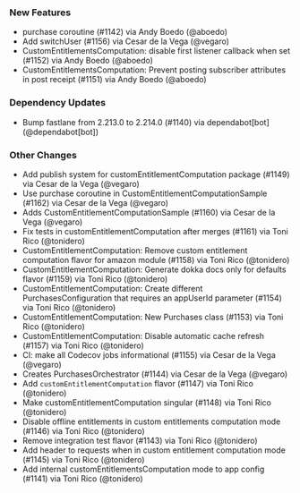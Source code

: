 ### New Features
* purchase coroutine (#1142) via Andy Boedo (@aboedo)
* Add switchUser (#1156) via Cesar de la Vega (@vegaro)
* CustomEntitlementsComputation: disable first listener callback when set (#1152) via Andy Boedo (@aboedo)
* CustomEntitlementsComputation: Prevent posting subscriber attributes in post receipt (#1151) via Andy Boedo (@aboedo)
### Dependency Updates
* Bump fastlane from 2.213.0 to 2.214.0 (#1140) via dependabot[bot] (@dependabot[bot])
### Other Changes
* Add publish system for customEntitlementComputation package (#1149) via Cesar de la Vega (@vegaro)
* Use purchase coroutine in CustomEntitlementComputationSample (#1162) via Cesar de la Vega (@vegaro)
* Adds CustomEntitlementComputationSample (#1160) via Cesar de la Vega (@vegaro)
* Fix tests in customEntitlementComputation after merges (#1161) via Toni Rico (@tonidero)
* CustomEntitlementComputation: Remove custom entitlement computation flavor for amazon module (#1158) via Toni Rico (@tonidero)
* CustomEntitlementComputation: Generate dokka docs only for defaults flavor (#1159) via Toni Rico (@tonidero)
* CustomEntitlementComputation: Create different PurchasesConfiguration that requires an appUserId parameter (#1154) via Toni Rico (@tonidero)
* CustomEntitlementComputation: New Purchases class (#1153) via Toni Rico (@tonidero)
* CustomEntitlementComputation: Disable automatic cache refresh (#1157) via Toni Rico (@tonidero)
* CI: make all Codecov jobs informational (#1155) via Cesar de la Vega (@vegaro)
* Creates PurchasesOrchestrator (#1144) via Cesar de la Vega (@vegaro)
* Add `customEntitlementComputation` flavor (#1147) via Toni Rico (@tonidero)
* Make customEntitlementComputation singular (#1148) via Toni Rico (@tonidero)
* Disable offline entitlements in custom entitlements computation mode (#1146) via Toni Rico (@tonidero)
* Remove integration test flavor (#1143) via Toni Rico (@tonidero)
* Add header to requests when in custom entitlement computation mode (#1145) via Toni Rico (@tonidero)
* Add internal customEntitlementsComputation mode to app config (#1141) via Toni Rico (@tonidero)
